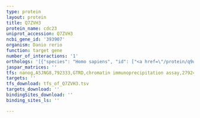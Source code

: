 ```yaml
---
type: protein
layout: protein
title: Q7ZVH3
protein_name: cdc23
uniprot_accession: Q7ZVH3
ncbi_gene_id: '393907'
organism: Danio rerio
function: target gene
number_of_interactions: '1'
orthologs: '[{"species": "Homo sapiens", "id": ["<a href=\"/protein/q9ujx2\">Q9UJX2</a>"]}, {"species": "Mus musculus", "id": ["<a href=\"/protein/a0a0r4j1w7\">A0A0R4J1W7</a>"]}, {"species": "Rattus norvegicus", "id": ["<a href=\"/protein/f1lrq6\">F1LRQ6</a>"]}, {"species": "Drosophila melanogaster", "id": ["Q9I7L8"]}, {"species": "Saccharomyces cerevisiae", "id": ["<a href=\"/protein/p16522\">P16522</a>"]}]'
jaspar_matrices: ''
tfs: nanog,A5JNG8,792333,GTRD,chromatin immunoprecipitation assay,27924024%5Buid%5D,No
targets: ''
tfs_download: tfs_of_Q7ZVH3.tsv
targets_download: ''
bindingSites_download: ''
binding_sites_ls: ''

---
```

